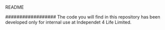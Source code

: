README

##################
The code you will find in this repository has been developed only for internal use at Independet 4 Life Limited.
